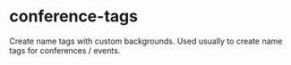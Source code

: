 # conference-tags
Create name tags with custom backgrounds. Used usually to create name tags for conferences / events.
